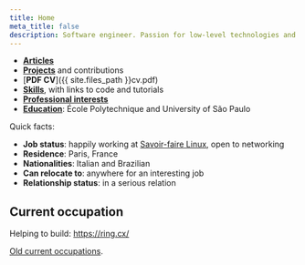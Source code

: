 ```yaml
---
title: Home
meta_title: false
description: Software engineer. Passion for low-level technologies and educational applications.
---
```


- [**Articles**](articles)
- [**Projects**](projects) and contributions
- [**PDF CV**]({{ site.files_path }}cv.pdf)
- [**Skills**](skills), with links to code and tutorials
- [**Professional interests**](interests)
- [**Education**](education): École Polytechnique and University of São Paulo

Quick facts:

- **Job status**: happily working at [Savoir-faire Linux](https://www.savoirfairelinux.com/), open to networking
- **Residence**: Paris, France
- **Nationalities**: Italian and Brazilian
- **Can relocate to**: anywhere for an interesting job
- **Relationship status**: in a serious relation

## Current occupation

Helping to build: <https://ring.cx/>

[Old current occupations](old-current).
